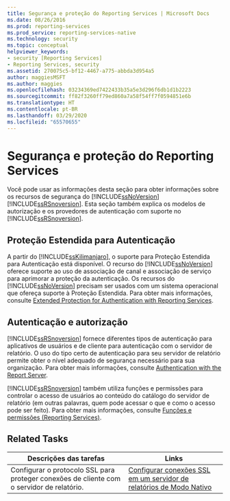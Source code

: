 ```yaml
---
title: Segurança e proteção do Reporting Services | Microsoft Docs
ms.date: 08/26/2016
ms.prod: reporting-services
ms.prod_service: reporting-services-native
ms.technology: security
ms.topic: conceptual
helpviewer_keywords:
- security [Reporting Services]
- Reporting Services, security
ms.assetid: 270075c5-bf12-4467-a775-abbda3d954a5
author: maggiesMSFT
ms.author: maggies
ms.openlocfilehash: 03234369ed7422433b35a5e3d296f6db1d1b2223
ms.sourcegitcommit: ff82f3260ff79ed860a7a58f54ff7f0594851e6b
ms.translationtype: HT
ms.contentlocale: pt-BR
ms.lasthandoff: 03/29/2020
ms.locfileid: "65570655"
---
```

# <a name="reporting-services-security-and-protection"></a>Segurança e proteção do Reporting Services
  Você pode usar as informações desta seção para obter informações sobre os recursos de segurança do [!INCLUDE[ssNoVersion](../../includes/ssnoversion-md.md)][!INCLUDE[ssRSnoversion](../../includes/ssrsnoversion-md.md)]. Esta seção também explica os modelos de autorização e os provedores de autenticação com suporte no [!INCLUDE[ssRSnoversion](../../includes/ssrsnoversion-md.md)].  
  
## <a name="extended-protection-for-authentication"></a>Proteção Estendida para Autenticação  
 A partir do [!INCLUDE[ssKilimanjaro](../../includes/sskilimanjaro-md.md)], o suporte para Proteção Estendida para Autenticação está disponível. O recurso do [!INCLUDE[ssNoVersion](../../includes/ssnoversion-md.md)] oferece suporte ao uso de associação de canal e associação de serviço para aprimorar a proteção da autenticação. Os recursos do [!INCLUDE[ssNoVersion](../../includes/ssnoversion-md.md)] precisam ser usados com um sistema operacional que ofereça suporte à Proteção Estendida. Para obter mais informações, consulte [Extended Protection for Authentication with Reporting Services](../../reporting-services/security/extended-protection-for-authentication-with-reporting-services.md).  
  
## <a name="authentication-and-authorization"></a>Autenticação e autorização  
 [!INCLUDE[ssRSnoversion](../../includes/ssrsnoversion-md.md)] fornece diferentes tipos de autenticação para aplicativos de usuários e de cliente para autenticação com o servidor de relatório. O uso do tipo certo de autenticação para seu servidor de relatório permite obter o nível adequado de segurança necessário para sua organização. Para obter mais informações, consulte [Authentication with the Report Server](../../reporting-services/security/authentication-with-the-report-server.md).  
  
 [!INCLUDE[ssRSnoversion](../../includes/ssrsnoversion-md.md)] também utiliza funções e permissões para controlar o acesso de usuários ao conteúdo do catálogo do servidor de relatório (em outras palavras, quem pode acessar o que e como o acesso pode ser feito). Para obter mais informações, consulte [Funções e permissões &#40;Reporting Services&#41;](../../reporting-services/security/roles-and-permissions-reporting-services.md).  
  
## <a name="related-tasks"></a>Related Tasks  
  
|Descrições das tarefas|Links|  
|-----------------------|-----------|  
|Configurar o protocolo SSL para proteger conexões de cliente com o servidor de relatório.|[Configurar conexões SSL em um servidor de relatórios de Modo Nativo](../../reporting-services/security/configure-ssl-connections-on-a-native-mode-report-server.md)|  
  
  
